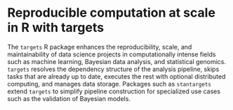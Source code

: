 # Reproducible computation at scale in R with targets

The `targets` R package enhances the reproducibility, scale, and maintainability of data science projects in computationally intense fields such as machine learning, Bayesian data analysis, and statistical genomics. `targets` resolves the dependency structure of the analysis pipeline, skips tasks that are already up to date, executes the rest with optional distributed computing, and manages data storage. Packages such as `stantargets` extend `targets` to simplify pipeline construction for specialized use cases such as the validation of Bayesian models.
